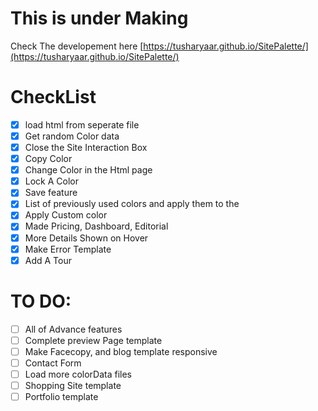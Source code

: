 # This is under Making

Check The developement here [https://tusharyaar.github.io/SitePalette/](https://tusharyaar.github.io/SitePalette/)

# CheckList

- [x] load html from seperate file
- [x] Get random Color data
- [x] Close the Site Interaction Box
- [x] Copy Color
- [x] Change Color in the Html page
- [x] Lock A Color
- [x] Save feature
- [x] List of previously used colors and apply them to the
- [x] Apply Custom color
- [x] Made Pricing, Dashboard, Editorial
- [x] More Details Shown on Hover
- [x] Make Error Template
- [x] Add A Tour
# TO DO:

- [ ] All of Advance features
- [ ] Complete preview Page template
- [ ] Make Facecopy, and blog template responsive
- [ ] Contact Form
- [ ] Load more colorData files
- [ ] Shopping Site template
- [ ] Portfolio template 
